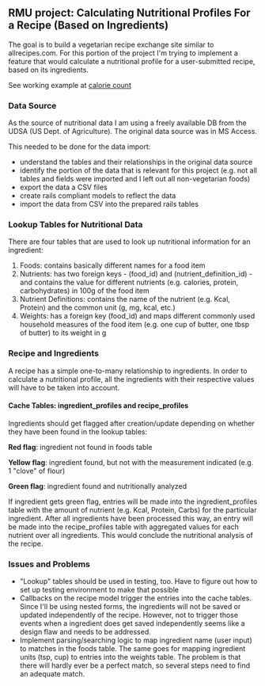 ## RMU project: Calculating Nutritional Profiles For a Recipe (Based on Ingredients)

The goal is to build a vegetarian recipe exchange site similar to allrecipes.com. For this portion of the project I'm trying to implement a feature that would calculate a nutritional profile for a user-submitted recipe, based on its ingredients.

See working example at [calorie count](http://caloriecount.about.com/cc/recipe_analysis.php)

### Data Source

As the source of nutritional data I am using a freely available DB from the UDSA (US Dept. of Agriculture). The original data source was in MS Access. 

This needed to be done for the data import:

- understand the tables and their relationships in the original data source
- identify the portion of the data that is relevant for this project (e.g. not all tables and fields were imported and I left out all non-vegetarian foods)
- export the data a CSV files
- create rails compliant models to reflect the data
- import the data from CSV into the prepared rails tables

### Lookup Tables for Nutritional Data

There are four tables that are used to look up nutritional information for an ingredient:

1. Foods: contains basically different names for a food item
2. Nutrients: has two foreign keys - (food_id) and (nutrient_definition_id) - and contains the value for different nutrients (e.g. calories, protein, carbohydrates) in 100g of the food item
3. Nutrient Definitions: contains the name of the nutrient (e.g. Kcal, Protein) and the common unit (g, mg, kcal, etc.)
4. Weights: has a foreign key (food_id) and maps different commonly used household measures of the food item (e.g. one cup of butter, one tbsp of butter) to its weight in g 

### Recipe and Ingredients

A recipe has a simple one-to-many relationship to ingredients. In order to calculate a nutritional profile, all the ingredients with their respective values will have to be taken into account.

#### Cache Tables: ingredient_profiles and recipe_profiles

Ingredients should get flagged after creation/update depending on whether they have been found in the lookup tables:

**Red flag**: ingredient not found in foods table

**Yellow flag**: ingredient found, but not with the measurement indicated (e.g. 1 "clove" of flour)

**Green flag**: ingredient found and nutritionally analyzed

If ingredient gets green flag, entries will be made into the ingredient_profiles table with the amount of nutrient (e.g. Kcal, Protein, Carbs) 
for the particular ingredient. After all ingredients have been processed this way, an entry will be made
into the recipe_profiles table with aggregated values for each nutrient over all ingredients. This would conclude the nutritional analysis of the recipe.

### Issues and Problems

- "Lookup" tables should be used in testing, too. Have to figure out how to set up testing environment to make that possible
- Callbacks on the recipe model trigger the entries into the cache tables. Since I'll be using nested forms, the ingredients 
  will not be saved or updated independently of the recipe. However, not to trigger those events when a ingredient does get saved independently
  seems like a design flaw and needs to be addressed. 
- Implement parsing/searching logic to map ingredient name (user input) to matches in the foods table. The same goes for mapping ingredient 
  units (tsp, cup) to entries into the weights table. The problem is that there will hardly ever be a perfect match, so several steps need 
  to find an adequate match.






